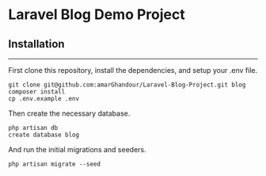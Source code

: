# Laravel Blog Demo Project

## Installation

___ 

First clone this repository, install the dependencies, and setup your .env file.

```
git clone git@github.com:amarGhandour/Laravel-Blog-Project.git blog
composer install
cp .env.example .env
```

Then create the necessary database.

```
php artisan db
create database blog
```

And run the initial migrations and seeders.

```
php artisan migrate --seed
```
